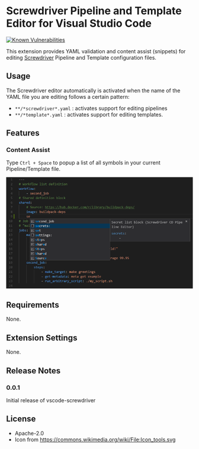 # Screwdriver Pipeline and Template Editor for Visual Studio Code
[![Known Vulnerabilities](https://snyk.io//test/github/wdstar/vscode-screwdriver/badge.svg?targetFile=package.json)](https://snyk.io//test/github/wdstar/vscode-screwdriver?targetFile=package.json)

This extension provides YAML validation and content assist (snippets) for editing [Screwdriver](http://screwdriver.cd/) Pipeline and Template configuration files.

## Usage

The Screwdriver editor automatically is activated when the name of the YAML file you are editing 
follows a certain pattern:

  - `**/*screwdriver*.yaml` : activates support for editing pipelines
  - `**/*template*.yaml` : activates support for editing templates.

## Features

### Content Assist

Type `Ctrl + Space` to popup a list of all symbols in your current Pipeline/Template file.

![Content Assist](https://github.com/wdstar/vscode-screwdriver/raw/master/images/content-assist.png)

## Requirements

None.

## Extension Settings

None.

## Release Notes

### 0.0.1

Initial release of vscode-screwdriver

## License

* Apache-2.0
* Icon from https://commons.wikimedia.org/wiki/File:Icon_tools.svg

